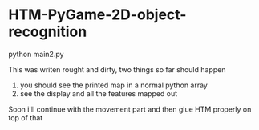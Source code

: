 # HTM-PyGame-2D-object-recognition

python main2.py




This was writen rought and dirty, two things so far should happen
1) you should see the printed map in a normal python array
2) see the display and all the features mapped out



Soon i'll continue with the movement part and then glue HTM properly on top of that
